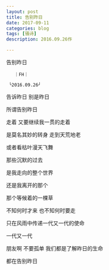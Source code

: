 ```yaml
---
layout: post
title: 告别昨日
date: 2017-09-11
categories: blog
tags: [骚诗]
description: 2016.09.26作

---
```


   
   告别昨日
      
       ｜FH｜
   
     ╰2016.09.26╯
  
  告诉昨日 别是昨日
  
  所谓告别昨日
  
  走着 又要继续我一贯的走着
  
  是莫名其妙的转身 走到天荒地老
  
  或者看枯叶漫天飞舞
  
  那些沉默的过去
  
  是我走向的整个世界
  
  还是我离开的那个
  
  那个等候着的一棵草
  
  不知何时才来 也不知何时要走
  
  只在风雨中传递一代又一代的使命
  
  一代又一代
 
  朋友啊 不要孤单 我们都是了解昨日的生命
  
  都在告别昨日
  
